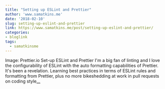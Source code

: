 ```yaml
---
title: "Setting up ESLint and Prettier"
author: 'www.samatkins.me'
date: '2018-02-10'
slug: setting-up-eslint-and-prettier
link: https://www.samatkins.me/post/setting-up-eslint-and-prettier/
categories:
- bloglink
tags:
  - samatkinsme
---
```


Image: Prettier.io Set-up ESLint and Prettier I'm a big fan of linting and I love the configurability of ESLint with the auto formatting capabilities of Prettier. It's been a revelation. Learning best practices in terms of ESLint rules and formatting from Prettier, plus no more bikeshedding at work in pull requests on coding style[... <i class="fas fa-external-link-alt"></i>](https://www.samatkins.me/post/setting-up-eslint-and-prettier/)

